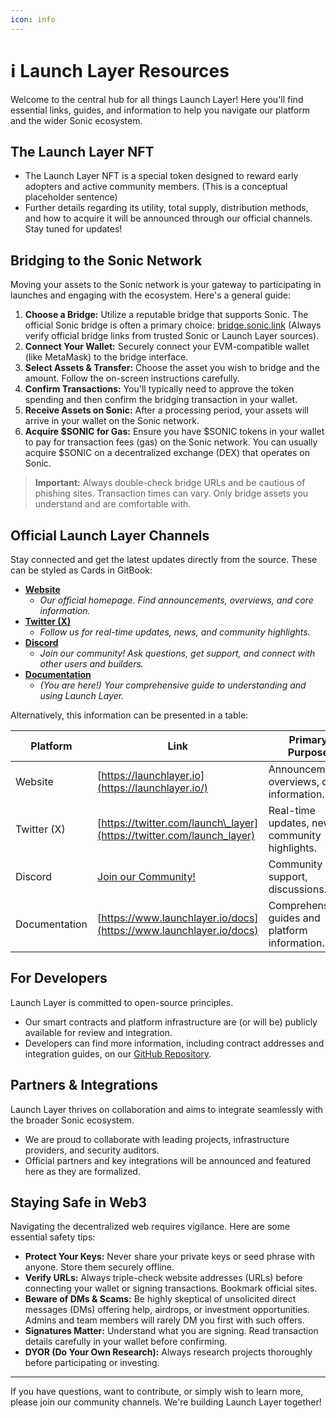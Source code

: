 ```yaml
---
icon: info
---
```


# ℹ️ Launch Layer Resources

Welcome to the central hub for all things Launch Layer! Here you'll find essential links, guides, and information to help you navigate our platform and the wider Sonic ecosystem.

## The Launch Layer NFT

* The Launch Layer NFT is a special token designed to reward early adopters and active community members. (This is a conceptual placeholder sentence)
* Further details regarding its utility, total supply, distribution methods, and how to acquire it will be announced through our official channels. Stay tuned for updates!

## Bridging to the Sonic Network

Moving your assets to the Sonic network is your gateway to participating in launches and engaging with the ecosystem. Here's a general guide:

<!-- Optional: Consider embedding an official or community-trusted video guide on bridging to Sonic here. -->
<!-- Example: <iframe width="560" height="315" src="YOUR_BRIDGING_VIDEO_EMBED_URL" frameborder="0" allowfullscreen></iframe> -->

1. **Choose a Bridge:** Utilize a reputable bridge that supports Sonic. The official Sonic bridge is often a primary choice: [bridge.sonic.link](https://bridge.sonic.link/) (Always verify official bridge links from trusted Sonic or Launch Layer sources).
2. **Connect Your Wallet:** Securely connect your EVM-compatible wallet (like MetaMask) to the bridge interface.
3. **Select Assets & Transfer:** Choose the asset you wish to bridge and the amount. Follow the on-screen instructions carefully.
4. **Confirm Transactions:** You'll typically need to approve the token spending and then confirm the bridging transaction in your wallet.
5. **Receive Assets on Sonic:** After a processing period, your assets will arrive in your wallet on the Sonic network.
6. **Acquire $SONIC for Gas:** Ensure you have $SONIC tokens in your wallet to pay for transaction fees (gas) on the Sonic network. You can usually acquire $SONIC on a decentralized exchange (DEX) that operates on Sonic.

> **Important:** Always double-check bridge URLs and be cautious of phishing sites. Transaction times can vary. Only bridge assets you understand and are comfortable with.

## Official Launch Layer Channels

Stay connected and get the latest updates directly from the source. These can be styled as Cards in GitBook:

* [**Website**](https://launchlayer.io/)
  * _Our official homepage. Find announcements, overviews, and core information._
* [**Twitter (X)**](https://twitter.com/launch_layer)
  * _Follow us for real-time updates, news, and community highlights._
* [**Discord**](YOUR_DISCORD_LINK_HERE/) <!-- TODO: Add actual Discord link -->
  * _Join our community! Ask questions, get support, and connect with other users and builders._
* [**Documentation**](https://www.launchlayer.io/docs)
  * _(You are here!) Your comprehensive guide to understanding and using Launch Layer._

Alternatively, this information can be presented in a table:

| Platform         | Link                                                                  | Primary Purpose                                |
| ---------------- | --------------------------------------------------------------------- | ---------------------------------------------- |
| Website       | [https://launchlayer.io](https://launchlayer.io/)                     | Announcements, overviews, core information.    |
| Twitter (X)   | [https://twitter.com/launch\_layer](https://twitter.com/launch_layer) | Real-time updates, news, community highlights. |
| Discord       | [Join our Community!](YOUR_DISCORD_LINK_HERE/)                        | Community hub, support, discussions.           |
| Documentation | [https://www.launchlayer.io/docs](https://www.launchlayer.io/docs)    | Comprehensive guides and platform information. |

## For Developers

Launch Layer is committed to open-source principles.

* Our smart contracts and platform infrastructure are (or will be) publicly available for review and integration.
* Developers can find more information, including contract addresses and integration guides, on our [GitHub Repository](YOUR_GITHUB_LINK_HERE/).

## Partners & Integrations

Launch Layer thrives on collaboration and aims to integrate seamlessly with the broader Sonic ecosystem.

* We are proud to collaborate with leading projects, infrastructure providers, and security auditors.
* Official partners and key integrations will be announced and featured here as they are formalized.
<!-- Consider using Cards here if you have multiple partners with logos/short descriptions -->

## Staying Safe in Web3

Navigating the decentralized web requires vigilance. Here are some essential safety tips:

* **Protect Your Keys:** Never share your private keys or seed phrase with anyone. Store them securely offline.
* **Verify URLs:** Always triple-check website addresses (URLs) before connecting your wallet or signing transactions. Bookmark official sites.
* **Beware of DMs & Scams:** Be highly skeptical of unsolicited direct messages (DMs) offering help, airdrops, or investment opportunities. Admins and team members will rarely DM you first with such offers.
* **Signatures Matter:** Understand what you are signing. Read transaction details carefully in your wallet before confirming.
* **DYOR (Do Your Own Research):** Always research projects thoroughly before participating or investing.

***

If you have questions, want to contribute, or simply wish to learn more, please join our community channels. We're building Launch Layer together!
